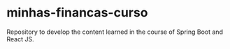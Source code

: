 # minhas-financas-curso
Repository to develop the content learned in the course of Spring Boot and React JS.
